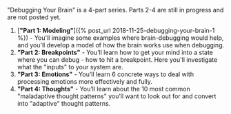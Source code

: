 "Debugging Your Brain" is a 4-part series. Parts 2-4 are still in progress and are not posted yet.

1. [**"Part 1: Modeling"**]({% post_url 2018-11-25-debugging-your-brain-1 %}) - You'll imagine some examples where brain-debugging would help, and you'll develop a model of how the brain works use when debugging.
2. **"Part 2: Breakpoints"** - You’ll learn how to get your mind into a state where you can debug - how to hit a breakpoint. Here you'll investigate what the "inputs" to your system are.
3. **"Part 3: Emotions"** - You’ll learn 6 concrete ways to deal with processing emotions more effectively and fully.
4. **"Part 4: Thoughts"** - You’ll learn about the 10 most common "maladaptive thought patterns" you’ll want to look out for and convert into "adaptive" thought patterns.
